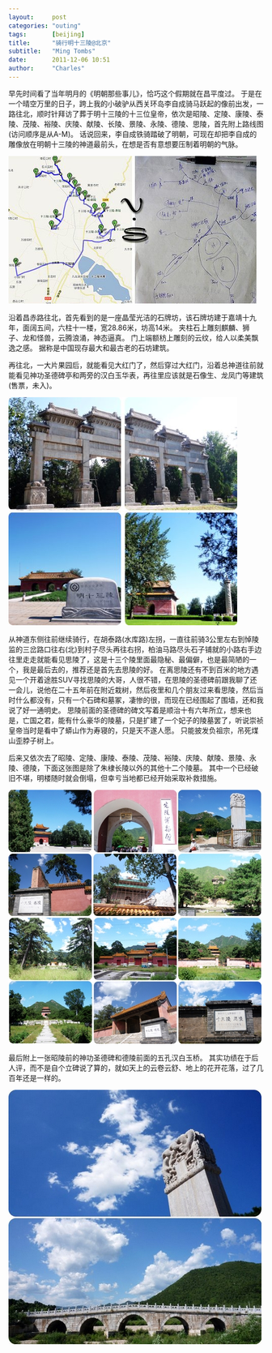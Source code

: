 ```yaml
---
layout:     post
categories: "outing"
tags:       [beijing]
title:      "骑行明十三陵@北京"
subtitle:   "Ming Tombs"
date:       2011-12-06 10:51
author:     "Charles"
---
```


早先时间看了当年明月的《明朝那些事儿》，恰巧这个假期就在昌平度过。
于是在一个晴空万里的日子，跨上我的小破驴从西关环岛李自成骑马跃起的像前出发，一路往北，顺时针拜访了葬于明十三陵的十三位皇帝，依次是昭陵、定陵、康陵、泰陵、茂陵、裕陵、庆陵、献陵、长陵、景陵、永陵、德陵、思陵，首先附上路线图(访问顺序是从A-M)。
话说回来，李自成铁骑踏破了明朝，可现在却把李自成的雕像放在明朝十三陵的神道最前头，在想是否有意想要压制着明朝的气脉。

![ming-tombs-1](/img/ming-tombs-1.jpg)

沿着昌赤路往北，首先看到的是一座晶莹光洁的石牌坊，该石牌坊建于嘉靖十九年，面阔五间，六柱十一楼，宽28.86米，坊高14米。
夹柱石上雕刻麒麟、狮子、龙和怪兽，云腾浪涌，神态逼真。
门上端额枋上雕刻的云纹，给人以柔美飘逸之感。
据称是中国现存最大和最古老的石坊建筑。

再往北，一大片果园后，就能看见大红门了，然后穿过大红门，沿着总神道往前就能看见神功圣德碑亭和两旁的汉白玉华表，再往里应该就是石像生、龙凤门等建筑(售票，未入)。

![ming-tombs-2](/img/ming-tombs-2.jpg)

从神道东侧往前继续骑行，在胡泰路(水库路)左拐，一直往前骑3公里左右到悼陵监的三岔路口往右(北)到村子尽头再往右拐，柏油马路尽头石子铺就的小路右手边往里走走就能看见思陵了，这是十三个陵里面最隐秘、最偏僻，也是最简陋的一个，我是最后去的，推荐还是首先去思陵的好。
在离思陵还有不到百米的地方遇见一个开着途胜SUV寻找思陵的大哥，人很不错，在思陵的圣德碑前跟我聊了还一会儿，说他在二十五年前在附近栽树，然后夜里和几个朋友过来看思陵，然后当时什么都没有，只有一个石碑和墓冢，凄惨的很，而现在已经围起了围墙，还和我说了好一通明史。
思陵前面的圣德碑的碑文写着是顺治十有六年所立，想来也是，亡国之君，能有什么豪华的陵墓，只是扩建了一个妃子的陵墓罢了，听说崇祯皇帝当时是看中了蟒山作为寿寝的，只是天不遂人愿。
只能披发负祖宗，吊死煤山歪脖子树上。

后来又依次去了昭陵、定陵、康陵、泰陵、茂陵、裕陵、庆陵、献陵、景陵、永陵、德陵，下面这张图是除了朱棣长陵以外的其他十二个陵墓。
其中一个已经破旧不堪，明楼随时就会倒塌，但幸亏当地都已经开始采取补救措施。

![ming-tombs-3](/img/ming-tombs-3.jpg)

最后附上一张昭陵前的神功圣德碑和德陵前面的五孔汉白玉桥。
其实功绩在于后人评，而不是自个立碑说了算的，就如天上的云卷云舒、地上的花开花落，过了几百年还是一样的。

![ming-tombs-4](/img/ming-tombs-4.jpg)